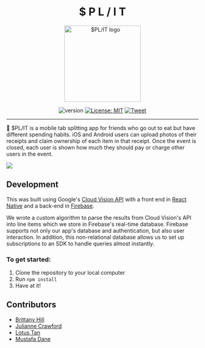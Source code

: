 <div align="center">

<h1>$ P L / I T</h1>

<img width="200" height="200" src="https://bit.ly/2TXwoEv" alt="$PL/IT logo">

![version](https://img.shields.io/badge/version-1.0.0-blue.svg?maxAge=2592000)
[![License: MIT](https://img.shields.io/badge/License-MIT-yellow.svg)](https://opensource.org/licenses/MIT)
<a href="https://twitter.com/intent/tweet?text=Look%20at%20this%20awesome%20tab%20splitting%20app%20I%20found!%20https://github.com/SPL-IT-app/spl.it">
    <img src="https://img.shields.io/twitter/url/https/github.com/angular-medellin/meetup.svg?style=social" alt="Tweet">
</a>

</div>

---
🔪 $PL/IT is a mobile tab splitting app for friends who go out to eat but have different spending habits. iOS and Android users can upload photos of their receipts and claim ownership of each item in that receipt. Once the event is closed, each user is shown how much they should pay or charge other users in the event.

![](split.gif)

## Development
This was built using Google's [Cloud Vision API](https://cloud.google.com/vision/docs/ocr) with a front end in [React Native](https://facebook.github.io/react-native/) and a back-end in [Firebase](https://firebase.google.com/).

We wrote a custom algorithm to parse the results from Cloud Vision's API into line items which we store in Firebase's real-time database. Firebase supports not only our app's database and authentication, but also user interaction. In addition, this non-relational database allows us to set up subscriptions to an SDK to handle queries almost instantly.

### To get started:
1. Clone the repository to your local computer
2. Run `npm install`
3. Have at it!

## Contributors
* [Brittany Hill](https://github.com/ibrittanyhill)
* [Julianne Crawford](https://github.com/juliannemarik)
* [Lotus Tan](https://github.com/lotust)
* [Mustafa Dane](https://github.com/mustafadane)
